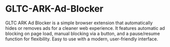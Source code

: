 # GLTC-ARK-Ad-Blocker
GLTC ARK Ad Blocker is a simple browser extension that automatically hides or removes ads for a cleaner web experience. It features automatic ad blocking on page load, manual blocking via a button, and a pause/resume function for flexibility. Easy to use with a modern, user-friendly interface.
